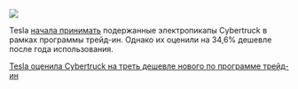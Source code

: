 <!--2025-05-19 12:07:56-->
<div class="yb">
  <div class="rss habr"><img src="https://habrastorage.org/getpro/habr/upload_files/ab7/d56/a2d/ab7d56a2d90ff72cb04ca05b06418e57.jpeg" /><p>Tesla <a href="https://electrek.co/2025/05/18/tesla-starts-accepting-cybertruck-trade-ins-confirms-insane-depreciation/" rel="noopener noreferrer nofollow">начала принимать</a> подержанные электропикапы Cybertruck в рамках программы трейд-ин. Однако их оценили на 34,6% дешевле после года использования.</p> <a... <p class="titl"><a href="https://habr.com/ru/news/910732/?utm_source=habrahabr&utm_medium=rss&utm_campaign=910732">Tesla оценила Cybertruck на треть дешевле нового по программе трейд-ин</a></p></div>
</div>
